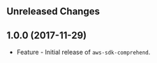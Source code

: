 Unreleased Changes
------------------

1.0.0 (2017-11-29)
------------------

* Feature - Initial release of `aws-sdk-comprehend`.

